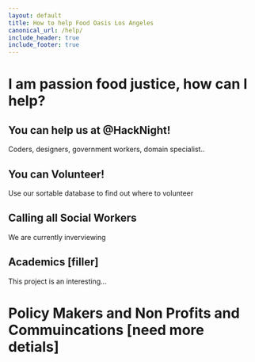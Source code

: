 ```yaml
---
layout: default
title: How to help Food Oasis Los Angeles
canonical_url: /help/
include_header: true
include_footer: true
---
```




# I am passion food justice, how can I help?

## You can help us at @HackNight!

Coders, designers, government workers, domain specialist..

## You can Volunteer!

Use our sortable database to find out where to volunteer

## Calling all Social Workers

We are currently inverviewing

## Academics [filler]

This project is an interesting...

# Policy Makers and Non Profits and Commuincations [need more detials]
